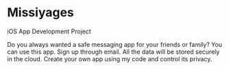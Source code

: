 # Missiyages
iOS App Development Project


Do you always wanted a safe messaging app for your friends or family? You can use this app. Sign up through email. All the data will be stored securely in the cloud. Create your own app using my code and control its privacy. 

